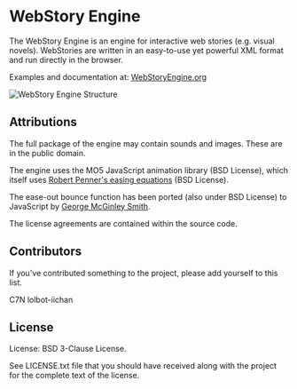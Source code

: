 # WebStory Engine #

The WebStory Engine is an engine for interactive web stories (e.g. visual
novels). WebStories are written in an easy-to-use yet powerful XML format
and run directly in the browser.

Examples and documentation at: [WebStoryEngine.org](http://webstoryengine.org "WebStoryEngine Official Site")

![WebStory Engine Structure](http://webstoryengine.org/_media/wiki:wse-structure.jpg)

## Attributions ##

The full package of the engine may contain sounds and images. These are in the public domain.

The engine uses the MO5 JavaScript animation library (BSD License), which itself uses
[Robert Penner's easing equations](http://www.robertpenner.com/easing/) (BSD License).
 
The ease-out bounce function has been ported (also under BSD License) to JavaScript by 
[George McGinley Smith](http://gsgd.co.uk/sandbox/jquery/easing/). 

The license agreements are contained within the source code.

## Contributors ##

If you've contributed something to the project, please add yourself to this list.

C7N
lolbot-iichan

## License ##

License: BSD 3-Clause License.

See LICENSE.txt file that you should have received along with the project for the complete text
of the license.
